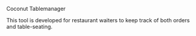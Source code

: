 Coconut
Tablemanager

This tool is developed for restaurant waiters to keep track of both orders and table-seating.
